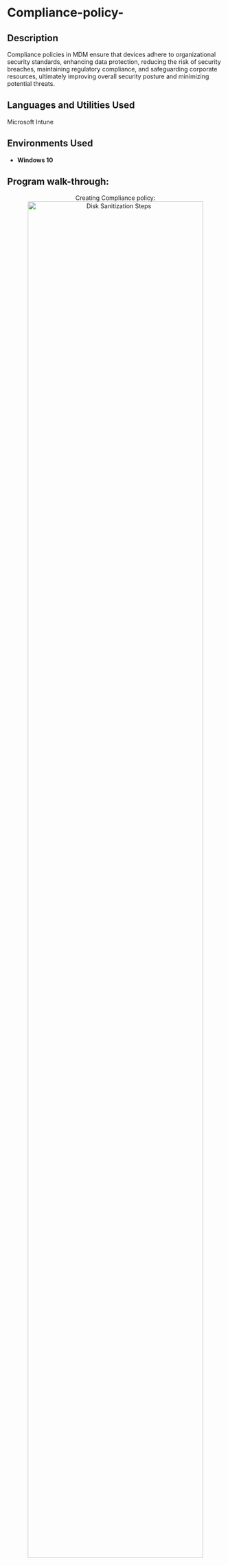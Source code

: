 # Compliance-policy-


<h2>Description</h2>
Compliance policies in MDM ensure that devices adhere to organizational security standards, enhancing data protection, reducing the risk of security breaches, maintaining regulatory compliance, and safeguarding corporate resources, ultimately improving overall security posture and minimizing potential threats.
<br />


<h2>Languages and Utilities Used</h2>
Microsoft Intune
<h2>Environments Used </h2>

- <b>Windows 10 </b> 

<h2>Program walk-through:</h2>

<p align="center">
Creating Compliance policy: <br/>
<img src="https://imgur.com/LiqKsBi.png" height="90%" width="90%" alt="Disk Sanitization Steps"/>
<br />
<br />
Enabling compliance settings for blocking jailbroken iphones:  <br/> <br/>
<img src="https://imgur.com/lT6Kx2U.png" height="90%" width="90%" alt="Disk Sanitization Steps"/>
<br />
<br />
Enabling compliance settings for password length and password history:  <br/>
<img src="https://imgur.com/Np2Hg1h.png" height="90%" width="90%" alt="Disk Sanitization Steps"/>
<br />
<br />
Enabling compliance policy  :  <br/>
<img src="https://imgur.com/IX0XnOG.png" height="90%" width="90%" alt="Disk Sanitization Steps"/>
<br />
<br />
 Successfully enabled compliance policy :  <br/>
<img src="https://imgur.com/JoJOXsm.png" height="90%" width="90%" alt="Disk Sanitization Steps"/>
<br />
<br />
<br />
<br /> 

